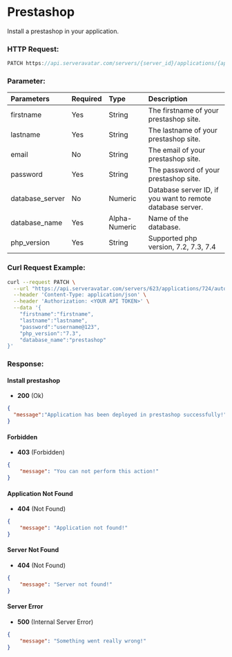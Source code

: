 # Prestashop

Install a prestashop in your application.

### HTTP Request:

```js
PATCH https://api.serveravatar.com/servers/{server_id}/applications/{application_id}/auto-installer/prestashop
```

### Parameter:

| Parameters    | Required | Type      | Description      |
|:------------- |:------------- |:--------------|:----------------- |
| firstname | Yes | String | The firstname of your prestashop site. |
| lastname | Yes | String | The lastname of your prestashop site. |
| email | No | String | The email of your prestashop site. |
| password | Yes | String | The password of your prestashop site. |
| database_server | No | Numeric | Database server ID, if you want to remote database server. |
| database_name | Yes | Alpha-Numeric | Name of the database. |
| php_version | Yes | String | Supported php version, 7.2, 7.3, 7.4 |

### Curl Request Example:

```sh
curl --request PATCH \
  --url "https://api.serveravatar.com/servers/623/applications/724/auto-installer/prestashop" \
  --header 'Content-Type: application/json' \
  --header 'Authorization: <YOUR API TOKEN>' \
  --data '{
    "firstname":"firstname",
    "lastname":"lastname",
    "password":"username@123",
    "php_version":"7.3",
    "database_name":"prestashop"
}'
```

### Response:

#### Install prestashop

- __200__ (Ok)

```json
{
  "message":"Application has been deployed in prestashop successfully!"
}
```

#### Forbidden
- __403__ (Forbidden)

```json
{
    "message": "You can not perform this action!"
}
```

#### Application Not Found
- __404__ (Not Found)

```json
{
    "message": "Application not found!"
}
```

#### Server Not Found
- __404__ (Not Found)

```json
{
    "message": "Server not found!"
}
```

#### Server Error
- __500__ (Internal Server Error)

```json
{
    "message": "Something went really wrong!"
}
```